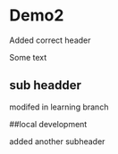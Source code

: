 # Demo2

Added correct header

Some text

## sub headder

modifed in learning branch

##local development

added another subheader
